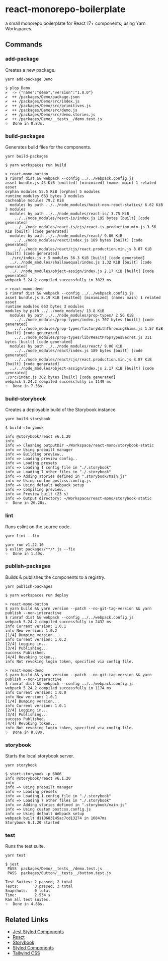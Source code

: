 # react-monorepo-boilerplate

a small monorepo boilerplate for React 17+ components; using Yarn Workspaces.

## Commands

### add-package <package-name>

Creates a new package.

```shell
yarn add-package Demo

$ plop Demo
✔  -> {"name":"demo","version":"1.0.0"}
✔  ++ /packages/Demo/package.json
✔  ++ /packages/Demo/src/index.js
✔  ++ /packages/Demo/src/primitives.js
✔  ++ /packages/Demo/src/demo.js
✔  ++ /packages/Demo/src/demo.stories.js
✔  ++ /packages/Demo/__tests__/demo.test.js
✨  Done in 0.83s.
```

### build-packages

Generates build files for the components.

```shell
yarn build-packages

$ yarn workspaces run build

> react-mono-button
$ rimraf dist && webpack --config ../../webpack.config.js
asset bundle.js 43 KiB [emitted] [minimized] (name: main) 1 related asset
orphan modules 55.5 KiB [orphan] 5 modules
runtime modules 663 bytes 3 modules
cacheable modules 79.2 KiB
  modules by path ../../node_modules/hoist-non-react-statics/ 6.62 KiB 3 modules
  modules by path ../../node_modules/react-is/ 3.75 KiB
    ../../node_modules/react-is/index.js 195 bytes [built] [code generated]
    ../../node_modules/react-is/cjs/react-is.production.min.js 3.56 KiB [built] [code generated]
  modules by path ../../node_modules/react/ 9.06 KiB
    ../../node_modules/react/index.js 189 bytes [built] [code generated]
    ../../node_modules/react/cjs/react.production.min.js 8.87 KiB [built] [code generated]
  ./src/index.js + 5 modules 56.3 KiB [built] [code generated]
  ../../node_modules/shallowequal/index.js 1.32 KiB [built] [code generated]
  ../../node_modules/object-assign/index.js 2.17 KiB [built] [code generated]
webpack 5.24.2 compiled successfully in 3023 ms

> react-mono-demo
$ rimraf dist && webpack --config ../../webpack.config.js
asset bundle.js 8.19 KiB [emitted] [minimized] (name: main) 1 related asset
runtime modules 663 bytes 3 modules
modules by path ../../node_modules/ 13.8 KiB
  modules by path ../../node_modules/prop-types/ 2.56 KiB
    ../../node_modules/prop-types/index.js 707 bytes [built] [code generated]
    ../../node_modules/prop-types/factoryWithThrowingShims.js 1.57 KiB [built] [code generated]
    ../../node_modules/prop-types/lib/ReactPropTypesSecret.js 311 bytes [built] [code generated]
  modules by path ../../node_modules/react/ 9.06 KiB
    ../../node_modules/react/index.js 189 bytes [built] [code generated]
    ../../node_modules/react/cjs/react.production.min.js 8.87 KiB [built] [code generated]
  ../../node_modules/object-assign/index.js 2.17 KiB [built] [code generated]
./src/index.js 302 bytes [built] [code generated]
webpack 5.24.2 compiled successfully in 1149 ms
✨  Done in 7.56s.
```

### build-storybook

Creates a deployable build of the Storybook instance

```shell
yarn build-storybook

$ build-storybook

info @storybook/react v6.1.20
info
info => Cleaning outputDir ~/Workspace/react-mono/storybook-static
info => Using prebuilt manager
info => Building preview..
info => Loading preview config..
info => Loading presets
info => Loading 1 config file in "./.storybook"
info => Loading 7 other files in "./.storybook"
info => Adding stories defined in ".storybook/main.js"
info => Using custom postcss.config.js
info => Using default Webpack setup
info => Compiling preview..
info => Preview built (23 s)
info => Output directory: ~/Workspace/react-mono/storybook-static
✨  Done in 26.20s.
```

### lint

Runs eslint on the source code.

```shell
yarn lint --fix

yarn run v1.22.10
$ eslint packages/**/*.js --fix
✨  Done in 1.40s.
```

### publish-packages

Builds & publishes the components to a registry.

```shell
yarn publish-packages

$ yarn workspaces run deploy

> react-mono-button
$ yarn build && yarn version --patch --no-git-tag-version && yarn publish --non-interactive
$ rimraf dist && webpack --config ../../webpack.config.js
webpack 5.24.2 compiled successfully in 2432 ms
info Current version: 1.0.1
info New version: 1.0.2
[1/4] Bumping version...
info Current version: 1.0.2
[2/4] Logging in...
[3/4] Publishing...
success Published.
[4/4] Revoking token...
info Not revoking login token, specified via config file.

> react-mono-demo
$ yarn build && yarn version --patch --no-git-tag-version && yarn publish --non-interactive
$ rimraf dist && webpack --config ../../webpack.config.js
webpack 5.24.2 compiled successfully in 1174 ms
info Current version: 1.0.0
info New version: 1.0.1
[1/4] Bumping version...
info Current version: 1.0.1
[2/4] Logging in...
[3/4] Publishing...
success Published.
[4/4] Revoking token...
info Not revoking login token, specified via config file.
✨  Done in 8.88s.
```

### storybook

Starts the local storybook server.

```shell
yarn storybook

$ start-storybook -p 6006
info @storybook/react v6.1.20
info
info => Using prebuilt manager
info => Loading presets
info => Loading 1 config file in "./.storybook"
info => Loading 7 other files in "./.storybook"
info => Adding stories defined in ".storybook/main.js"
info => Using custom postcss.config.js
info => Using default Webpack setup
webpack built d110683145ac7cd13274 in 10847ms
Storybook 6.1.20 started
```

### test

Runs the test suite.

```shell
yarn test

$ jest
 PASS  packages/Demo/__tests__/demo.test.js
 PASS  packages/Button/__tests__/button.test.js

Test Suites: 2 passed, 2 total
Tests:       3 passed, 3 total
Snapshots:   0 total
Time:        2.534 s
Ran all test suites.
✨  Done in 4.88s.
```

## Related Links

- [Jest Styled Components](https://www.npmjs.com/package/jest-styled-components)
- [React](https://reactjs.org/)
- [Storybook](https://storybook.js.org/)
- [Styled Components](https://styled-components.com/)
- [Tailwind CSS](https://tailwindcss.com/)
